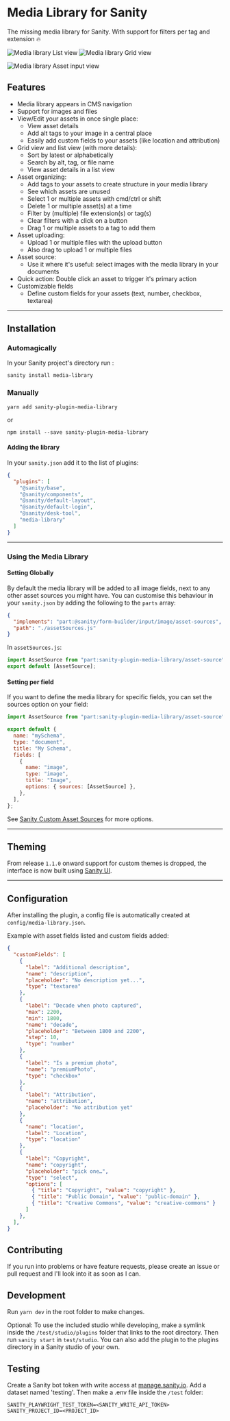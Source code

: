 # Media Library for Sanity

The missing media library for Sanity. With support for filters per tag and extension 🔥

![Media library List view](https://user-images.githubusercontent.com/580312/122677114-301d3780-d1e1-11eb-8ddc-e27a999c4ae2.png)
![Media library Grid view](https://user-images.githubusercontent.com/580312/122677117-31e6fb00-d1e1-11eb-8c36-952766228107.png)

![Media library Asset input view](https://user-images.githubusercontent.com/580312/122677171-78d4f080-d1e1-11eb-9c27-a4f34a48f9dc.png)

## Features
- Media library appears in CMS navigation
- Support for images and files
- View/Edit your assets in once single place:
  - View asset details
  - Add alt tags to your image in a central place
  - Easily add custom fields to your assets (like location and attribution)
- Grid view and list view (with more details):
  - Sort by latest or alphabetically
  - Search by alt, tag, or file name
  - View asset details in a list view
- Asset organizing:
  - Add tags to your assets to create structure in your media library
  - See which assets are unused
  - Select 1 or multiple assets with cmd/ctrl or shift
  - Delete 1 or multiple asset(s) at a time
  - Filter by (multiple) file extension(s) or tag(s)
  - Clear filters with a click on a button
  - Drag 1 or multiple assets to a tag to add them
- Asset uploading:
  - Upload 1 or multiple files with the upload button
  - Also drag to upload 1 or multiple files
- Asset source:
  - Use it where it's useful: select images with the media library in your documents
- Quick action: Double click an asset to trigger it's primary action
- Customizable fields
  - Define custom fields for your assets (text, number, checkbox, textarea)

---

## Installation

### Automagically
In your Sanity project's directory run :

```
sanity install media-library
```

### Manually

```
yarn add sanity-plugin-media-library
```

or

```
npm install --save sanity-plugin-media-library
```

#### Adding the library
In your `sanity.json` add it to the list of plugins:

```json
{
  "plugins": [
    "@sanity/base",
    "@sanity/components",
    "@sanity/default-layout",
    "@sanity/default-login",
    "@sanity/desk-tool",
    "media-library"
  ]
}
```

---

### Using the Media Library

#### Setting Globally

By default the media library will be added to all image fields, next to any other asset sources you might have. You can customise this behaviour in your `sanity.json` by adding the following to the `parts` array:

```json
{
  "implements": "part:@sanity/form-builder/input/image/asset-sources",
  "path": "./assetSources.js"
}
```

In `assetSources.js`:

```javascript
import AssetSource from "part:sanity-plugin-media-library/asset-source";
export default [AssetSource];
```

#### Setting per field
If you want to define the media library for specific fields, you can set the sources option on your field:

```js
import AssetSource from "part:sanity-plugin-media-library/asset-source";

export default {
  name: "mySchema",
  type: "document",
  title: "My Schema",
  fields: [
    {
      name: "image",
      type: "image",
      title: "Image",
      options: { sources: [AssetSource] },
    },
  ],
};

````

See [Sanity Custom Asset Sources](https://www.sanity.io/docs/custom-asset-sources) for more options.

---

## Theming
From release `1.1.0` onward support for custom themes is dropped, the interface is now built using [Sanity UI](sanity.io/ui).

---

## Configuration
After installing the plugin, a config file is automatically created at `config/media-library.json`.


Example with asset fields listed and custom fields added:
```json
{
  "customFields": [
    {
      "label": "Additional description",
      "name": "description",
      "placeholder": "No description yet...",
      "type": "textarea"
    },
    {
      "label": "Decade when photo captured",
      "max": 2200,
      "min": 1800,
      "name": "decade",
      "placeholder": "Between 1800 and 2200",
      "step": 10,
      "type": "number"
    },
    {
      "label": "Is a premium photo",
      "name": "premiumPhoto",
      "type": "checkbox"
    },
    {
      "label": "Attribution",
      "name": "attribution",
      "placeholder": "No attribution yet"
    },
    {
      "name": "location",
      "label": "Location",
      "type": "location"
    },
    {
      "label": "Copyright",
      "name": "copyright",
      "placeholder": "pick one…",
      "type": "select",
      "options": [
        { "title": "Copyright", "value": "copyright" },
        { "title": "Public Domain", "value": "public-domain" },
        { "title": "Creative Commons", "value": "creative-commons" }
      ]
    },
  ],
}
```

## Contributing
If you run into problems or have feature requests, please create an issue or pull request and I'll look into it as soon as I can.

## Development
Run `yarn dev` in the root folder to make changes.

Optional: To use the included studio while developing, make a symlink inside the `/test/studio/plugins` folder that links to the root directory. Then run `sanity start` in `test/studio`. You can also add the plugin to the plugins directory in a Sanity studio of your own.


## Testing
Create a Sanity bot token with write access at [manage.sanity.io](manage.sanity.io). Add a dataset named 'testing'. Then make a .env file  inside the `/test` folder:

```
SANITY_PLAYWRIGHT_TEST_TOKEN=<SANITY_WRITE_API_TOKEN>
SANITY_PROJECT_ID=<PROJECT_ID>
```
